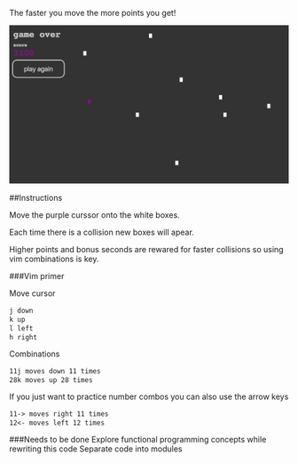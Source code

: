 The faster you move the more points you get!

![screenshot](./portfolio_vim.jpg)

##Instructions

Move the purple curssor onto the white boxes.

Each time there is a collision new boxes will apear.

Higher points and bonus seconds are rewared for faster collisions so using vim combinations is key.

###Vim primer

Move cursor
```
j down
k up
l left
h right
```

Combinations
```
11j moves down 11 times
28k moves up 28 times
```

If you just want to practice number combos you can also use the arrow keys
```
11-> moves right 11 times
12<- moves left 12 times
```

###Needs to be done
Explore functional programming concepts while rewriting this code
Separate code into modules

